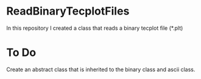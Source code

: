# ReadBinaryTecplotFiles
In this repository I created a class that reads a binary tecplot file (*.plt)

# To Do 

Create an abstract class that is inherited to the binary class and ascii class. 
